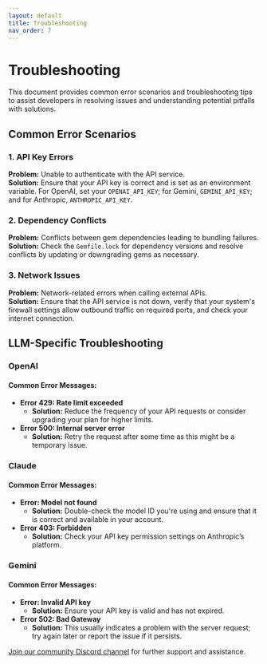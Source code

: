 ```yaml
---
layout: default
title: Troubleshooting
nav_order: 7
---
```


# Troubleshooting

This document provides common error scenarios and troubleshooting tips to assist developers in resolving issues and understanding potential pitfalls with solutions.

## Common Error Scenarios

### 1. API Key Errors
**Problem:** Unable to authenticate with the API service.  
**Solution:** Ensure that your API key is correct and is set as an environment variable. For OpenAI, set your `OPENAI_API_KEY`; for Gemini, `GEMINI_API_KEY`; and for Anthropic, `ANTHROPIC_API_KEY`.

### 2. Dependency Conflicts
**Problem:** Conflicts between gem dependencies leading to bundling failures.  
**Solution:** Check the `Gemfile.lock` for dependency versions and resolve conflicts by updating or downgrading gems as necessary.

### 3. Network Issues
**Problem:** Network-related errors when calling external APIs.  
**Solution:** Ensure that the API service is not down, verify that your system's firewall settings allow outbound traffic on required ports, and check your internet connection.

## LLM-Specific Troubleshooting

### OpenAI
#### Common Error Messages:
- **Error 429: Rate limit exceeded**
  - **Solution:** Reduce the frequency of your API requests or consider upgrading your plan for higher limits.
- **Error 500: Internal server error**
  - **Solution:** Retry the request after some time as this might be a temporary issue.

### Claude
#### Common Error Messages:
- **Error: Model not found**
  - **Solution:** Double-check the model ID you're using and ensure that it is correct and available in your account.
- **Error 403: Forbidden**
  - **Solution:** Check your API key permission settings on Anthropic’s platform.

### Gemini
#### Common Error Messages:
- **Error: Invalid API key**
  - **Solution:** Ensure your API key is valid and has not expired.
- **Error 502: Bad Gateway**
  - **Solution:** This usually indicates a problem with the server request; try again later or report the issue if it persists.

[Join our community Discord channel](https://discord.gg/TvgHDNEGWa) for further support and assistance.
